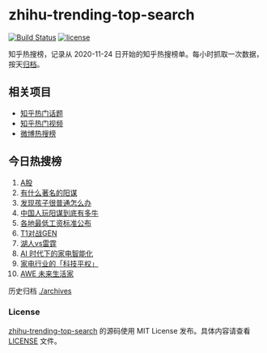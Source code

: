# zhihu-trending-top-search

[![Build Status](https://github.com/justjavac/zhihu-trending-top-search/workflows/ci/badge.svg?branch=main)](https://github.com/justjavac/zhihu-trending-top-search/actions)
[![license](https://img.shields.io/github/license/justjavac/zhihu-trending-top-search)](https://github.com/justjavac/zhihu-trending-top-search/blob/main/LICENSE)

知乎热搜榜，记录从 2020-11-24
日开始的知乎热搜榜单。每小时抓取一次数据，按天[归档](./archives)。

## 相关项目

- [知乎热门话题](https://github.com/justjavac/zhihu-trending-hot-questions)
- [知乎热门视频](https://github.com/justjavac/zhihu-trending-hot-video)
- [微博热搜榜](https://github.com/justjavac/weibo-trending-hot-search)

## 今日热搜榜

<!-- BEGIN -->
<!-- 最后更新时间 Tue Apr 08 2025 04:09:48 GMT+0800 (China Standard Time) -->

1. [A股](https://www.zhihu.com/search?q=A股)
1. [有什么著名的阳谋](https://www.zhihu.com/search?q=有什么著名的阳谋)
1. [发现孩子很普通怎么办](https://www.zhihu.com/search?q=发现孩子很普通怎么办)
1. [中国人玩阳谋到底有多牛](https://www.zhihu.com/search?q=中国人玩阳谋到底有多牛)
1. [各地最低工资标准公布](https://www.zhihu.com/search?q=各地最低工资标准公布)
1. [T1对战GEN](https://www.zhihu.com/search?q=T1对战GEN)
1. [湖人vs雷霆](https://www.zhihu.com/search?q=湖人vs雷霆)
1. [AI 时代下的家电智能化](https://www.zhihu.com/search?q=AI 时代下的家电智能化)
1. [家电行业的「科技平权」](https://www.zhihu.com/search?q=家电行业的「科技平权」)
1. [AWE 未来生活家](https://www.zhihu.com/search?q=AWE 未来生活家)

<!-- END -->

历史归档 [./archives](./archives)

### License

[zhihu-trending-top-search](https://github.com/justjavac/zhihu-trending-top-search)
的源码使用 MIT License 发布。具体内容请查看 [LICENSE](./LICENSE) 文件。

